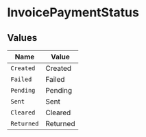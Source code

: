 # InvoicePaymentStatus


## Values

| Name       | Value      |
| ---------- | ---------- |
| `Created`  | Created    |
| `Failed`   | Failed     |
| `Pending`  | Pending    |
| `Sent`     | Sent       |
| `Cleared`  | Cleared    |
| `Returned` | Returned   |